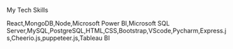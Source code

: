 My Tech Skills




React,MongoDB,Node,Microsoft Power BI,Microsoft SQL Server,MySQL,PostgreSQL,HTML,CSS,Bootstrap,VScode,Pycharm,Express.js,Cheerio.js,puppeteer.js,Tableau BI
